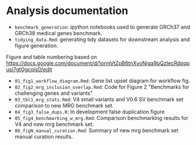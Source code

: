 # Analysis documentation 

- `benchmark_generation`: ipython notebooks used to generate GRCh37 and GRCh38 medical genes benchmark.
- `tidying_data.Rmd`: generating tidy datasets for downstream analysis and figure generation.

Figure and table numbering based on https://docs.google.com/document/d/1ormVtZpB6tnXvoNiga9pQzIecRdpqpusI7gtOgcqis0/edit   

- `01_fig1_workflow_diagram.Rmd`: Gene list upset diagram for workflow fig. 
- `02_fig2_mrg_inclusion_overlap.Rmd`: Code for Figure 2 "Benchmarks for challenging genes and variants"
- `03_tbl1_mrg_stats.Rmd`: V4 small variants and V0.6 SV benchmark set comparison to new MRG benchmark set.
- `04_fig3_false_dups.R`: In development false duplication figure
- `05_fig4_benchmarking_w_mrg.Rmd`: Comparison benchmarking results for V4 and new mrg benchmark set.
- `06_figN_manual_curation.Rmd`: Summary of new mrg benchmark set manual curation results.